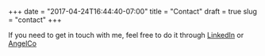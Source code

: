 +++
date = "2017-04-24T16:44:40-07:00"
title = "Contact"
draft = true
slug = "contact"
+++

If you need to get in touch with me, feel free to do it through  [LinkedIn](http://linkedin.com/in/dobriak "LinkedIn Network") or [AngelCo](http://angel.co/julian-neytchev "AngelCo Network")


